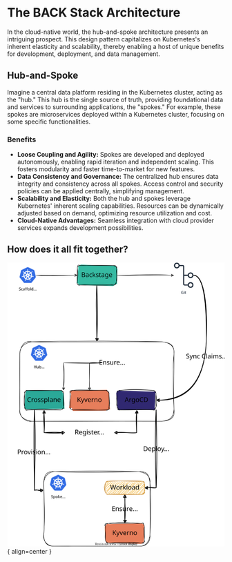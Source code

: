 # The BACK Stack Architecture

In the cloud-native world, the hub-and-spoke architecture presents an intriguing prospect. This design pattern capitalizes on Kubernetes's inherent elasticity and scalability, thereby enabling a host of unique benefits for development, deployment, and data management.

## Hub-and-Spoke

Imagine a central data platform residing in the Kubernetes cluster, acting as the "hub." This hub is the single source of truth, providing foundational data and services to surrounding applications, the "spokes." For example, these spokes are microservices deployed within a Kubernetes cluster, focusing on some specific functionalities.

### Benefits

-  **Loose Coupling and Agility:** Spokes are developed and deployed autonomously, enabling rapid iteration and independent scaling. This fosters modularity and faster time-to-market for new features.
-  **Data Consistency and Governance:** The centralized hub ensures data integrity and consistency across all spokes. Access control and security policies can be applied centrally, simplifying management.
-  **Scalability and Elasticity:** Both the hub and spokes leverage Kubernetes' inherent scaling capabilities. Resources can be dynamically adjusted based on demand, optimizing resource utilization and cost.
-  **Cloud-Native Advantages:** Seamless integration with cloud provider services expands development possibilities.

## How does it all fit together?

![The BACK Stack Flow](static/back-stack-arch.svg){ align=center }
